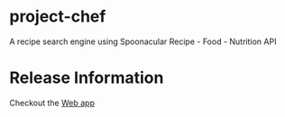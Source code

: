 # project-chef
A recipe search engine using Spoonacular Recipe - Food - Nutrition API

# Release Information
Checkout the [Web app](https://project-chef-e5c0f.web.app)

